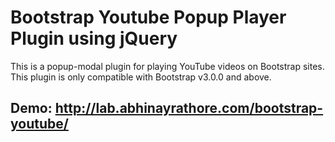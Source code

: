 Bootstrap Youtube Popup Player Plugin using jQuery
=================

This is a popup-modal plugin for playing YouTube videos on Bootstrap sites. This plugin is only compatible with Bootstrap v3.0.0 and above.

Demo: http://lab.abhinayrathore.com/bootstrap-youtube/
------------------
